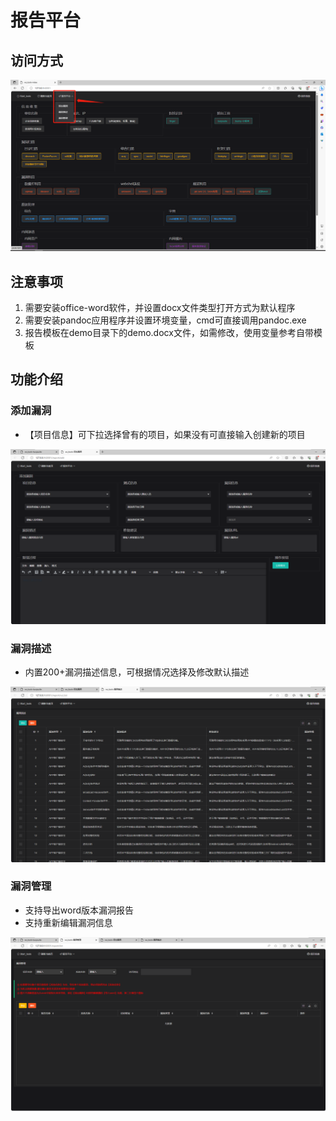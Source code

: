 # 报告平台

## 访问方式

![](readme/image_JBJwimnNvh.png)

## 注意事项

1.  需要安装office-word软件，并设置docx文件类型打开方式为默认程序
2.  需要安装pandoc应用程序并设置环境变量，cmd可直接调用pandoc.exe
3.  报告模板在demo目录下的demo.docx文件，如需修改，使用变量参考自带模板
## 功能介绍
### 添加漏洞

-   【项目信息】可下拉选择曾有的项目，如果没有可直接输入创建新的项目

![](readme/image_hJdi89A1LZ.png)

### 漏洞描述

-   内置200+漏洞描述信息，可根据情况选择及修改默认描述

![](readme/image_kf1EcQhRTT.png)

### 漏洞管理

-   支持导出word版本漏洞报告
-   支持重新编辑漏洞信息

![](readme/image_S9BI4haTME.png)

